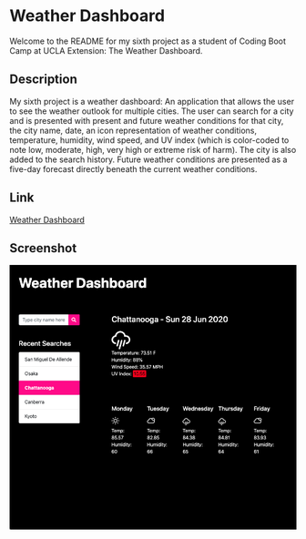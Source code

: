 # Weather Dashboard

Welcome to the README for my sixth project as a student of Coding Boot Camp at UCLA Extension: The Weather Dashboard.

## Description

My sixth project is a weather dashboard: An application that allows the user to see the weather outlook for multiple cities. The user can search for a city and is presented with present and future weather conditions for that city, the city name, date, an icon representation of weather conditions, temperature, humidity, wind speed, and UV index (which is color-coded to note low, moderate, high, very high or extreme risk of harm). The city is also added to the search history. Future weather conditions are presented as a five-day forecast directly beneath the current weather conditions.  

## Link

[Weather Dashboard](https://seanc0ne.github.io/weather-dashboard/)

## Screenshot

![ScreenShot](screenshot.png)
